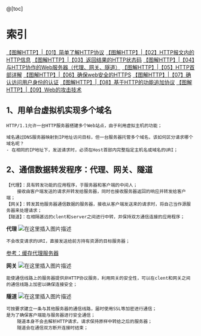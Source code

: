 @[toc]
# 索引

[【图解HTTP】|【01】简单了解HTTP协议](https://blog.csdn.net/weixin_45926547/article/details/125011213?spm=1001.2014.3001.5501)
[【图解HTTP】|【02】HTTP报文内的HTTP信息](https://blog.csdn.net/weixin_45926547/article/details/125011894?spm=1001.2014.3001.5501)
[【图解HTTP】|【03】返回结果的HTTP状态码](https://blog.csdn.net/weixin_45926547/article/details/125012914?spm=1001.2014.3001.5501)
[【图解HTTP】|【04】与HTTP协作的Web服务器（代理、网关、隧道）](https://blog.csdn.net/weixin_45926547/article/details/125013269?spm=1001.2014.3001.5501)
[【图解HTTP】|【05】HTTP首部详解](https://blog.csdn.net/weixin_45926547/article/details/125015117?spm=1001.2014.3001.5501)
[【图解HTTP】|【06】确保web安全的HTTPS](https://blog.csdn.net/weixin_45926547/article/details/125019486?spm=1001.2014.3001.5501)
[【图解HTTP】|【07】确认访问用户身份的认证](https://blog.csdn.net/weixin_45926547/article/details/125020525?spm=1001.2014.3001.5501)
[【图解HTTP】|【08】基于HTTP的功能追加协议](https://blog.csdn.net/weixin_45926547/article/details/125022468?spm=1001.2014.3001.5501)
[【图解HTTP】|【09】Web的攻击技术](https://blog.csdn.net/weixin_45926547/article/details/125024732?spm=1001.2014.3001.5501)
## 1、用单台虚拟机实现多个域名
```
HTTP/1.1允许一台HTTP服务器搭建多个Web站点，由于利用虚拟主机的功能；

域名通过DNS服务器映射到IP地址访问目标，但一台服务器托管多个域名，该如何区分请求哪个域名呢？
- 在相同的IP地址下，发送请求时，必须在Host首部内完整指定主机名或域名的URI；
```

## 2、通信数据转发程序：代理、网关、隧道
```
【代理】：具有转发功能的应用程序，于服务器和客户端的中间人；
	接收由客户端发送的请求并转发给服务器，同时也接收服务器返回的响应并转发给客户端；
【网关】：转发其他服务器通信数据的服务器，接收从客户端发送来的请求时，将自己当作源服务器来处理请求；
【隧道】：在相隔甚远的clent和server之间进行中转，并保持双方通信连接的应用程序；
```
**代理**
![在这里插入图片描述](https://img-blog.csdnimg.cn/98b47ab9c51e4755a700323c0818d3a5.png)
```
不会改变请求的URI，直接发送给前方持有资源的目标服务器；
```
[参考：缓存代理服务器](https://blog.csdn.net/weixin_45926547/article/details/124992337)

**网关**
![在这里插入图片描述](https://img-blog.csdnimg.cn/926933f1f4c74371b6e6bf620b52d9e2.png)

```
能使通信线路上的服务器提供非HTTP协议服务，利用网关的安全性，可以在clent和网关之间的通信线路上加密以确保连接安全；
```

**隧道**
![在这里插入图片描述](https://img-blog.csdnimg.cn/b7cd4bd7bde94138be79a387658a9f5d.png)

```
可按要求建立一条与其他服务器的通信线路，届时使用SSL等加密进行通信；
是为了确保客户端能与服务器进行安全通信；
	隧道本身不会去解析HTTP请求，请求保持原样中转给之后的服务器；
	隧道会在通信双方断开连接时结束；
```